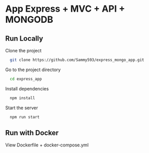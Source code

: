
# App Express + MVC + API + MONGODB

## Run Locally

Clone the project

```bash
  git clone https://github.com/Sammy593/express_mongo_app.git
```

Go to the project directory

```bash
  cd express_app
```

Install dependencies

```bash
  npm install
```

Start the server

```bash
  npm run start
```

## Run with Docker

View Dockerfile + docker-compose.yml